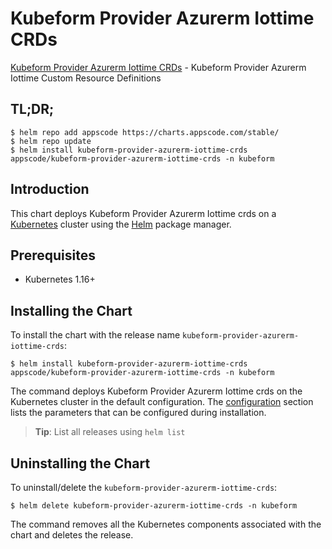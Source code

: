 # Kubeform Provider Azurerm Iottime CRDs

[Kubeform Provider Azurerm Iottime CRDs](https://github.com/kubeform) - Kubeform Provider Azurerm Iottime Custom Resource Definitions

## TL;DR;

```console
$ helm repo add appscode https://charts.appscode.com/stable/
$ helm repo update
$ helm install kubeform-provider-azurerm-iottime-crds appscode/kubeform-provider-azurerm-iottime-crds -n kubeform
```

## Introduction

This chart deploys Kubeform Provider Azurerm Iottime crds on a [Kubernetes](http://kubernetes.io) cluster using the [Helm](https://helm.sh) package manager.

## Prerequisites

- Kubernetes 1.16+

## Installing the Chart

To install the chart with the release name `kubeform-provider-azurerm-iottime-crds`:

```console
$ helm install kubeform-provider-azurerm-iottime-crds appscode/kubeform-provider-azurerm-iottime-crds -n kubeform
```

The command deploys Kubeform Provider Azurerm Iottime crds on the Kubernetes cluster in the default configuration. The [configuration](#configuration) section lists the parameters that can be configured during installation.

> **Tip**: List all releases using `helm list`

## Uninstalling the Chart

To uninstall/delete the `kubeform-provider-azurerm-iottime-crds`:

```console
$ helm delete kubeform-provider-azurerm-iottime-crds -n kubeform
```

The command removes all the Kubernetes components associated with the chart and deletes the release.



